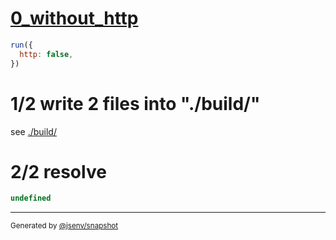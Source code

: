 # [0_without_http](../../subbuild_client_importmap.test.mjs#L21)

```js
run({
  http: false,
})
```

# 1/2 write 2 files into "./build/"

see [./build/](./build/)

# 2/2 resolve

```js
undefined
```

---

<sub>
  Generated by <a href="https://github.com/jsenv/core/tree/main/packages/independent/snapshot">@jsenv/snapshot</a>
</sub>
